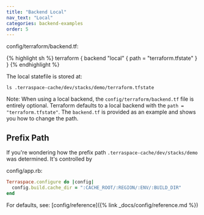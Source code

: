 ```yaml
---
title: "Backend Local"
nav_text: "Local"
categories: backend-examples
order: 5
---
```


config/terraform/backend.tf:

{% highlight sh %}
terraform {
  backend "local" {
    path = "terraform.tfstate"
  }
}
{% endhighlight %}

The local statefile is stored at:

    ls .terraspace-cache/dev/stacks/demo/terraform.tfstate

Note: When using a local backend, the `config/terraform/backend.tf` file is entirely optional. Terraform defaults to a local backend with the `path = "terraform.tfstate"`. The `backend.tf` is provided as an example and shows you how to change the path.

## Prefix Path

If you're wondering how the prefix path `.terraspace-cache/dev/stacks/demo` was determined. It's controlled by

config/app.rb:

```ruby
Terraspace.configure do |config|
  config.build.cache_dir = ":CACHE_ROOT/:REGION/:ENV/:BUILD_DIR"
end
```

For defaults, see: [config/reference]({% link _docs/config/reference.md %})
